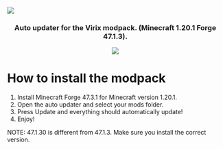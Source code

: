 ![](https://i.imgur.com/PLaGB2y.png)

<h3><p align="center">Auto updater for the Virix modpack. (Minecraft 1.20.1 Forge 47.1.3).</p></h3>

<p align="center">
  <img src="https://i.imgur.com/cPur5ZS.png"/>
</p>

# How to install the modpack

1. Install Minecraft Forge 47.3.1 for Minecraft version 1.20.1.
2. Open the auto updater and select your mods folder.
3. Press Update and everything should automatically update!
4. Enjoy!

NOTE: 47.1.30 is different from 47.1.3. Make sure you install the correct version.
